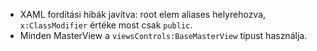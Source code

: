 - XAML fordítási hibák javítva: root elem aliases helyrehozva, `x:ClassModifier` értéke most csak `public`.
- Minden MasterView a `viewsControls:BaseMasterView` típust használja.

